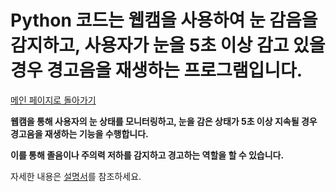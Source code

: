 # Python 코드는 웹캠을 사용하여 눈 감음을 감지하고, 사용자가 눈을 5초 이상 감고 있을 경우 경고음을 재생하는 프로그램입니다.

[메인 페이지로 돌아가기](https://github.com/jaeyong0311?tab=repositories)

**웹캠을 통해 사용자의 눈 상태를 모니터링하고, 눈을 감은 상태가 5초 이상 지속될 경우 경고음을 재생하는 기능을 수행합니다.**

**이를 통해 졸음이나 주의력 저하를 감지하고 경고하는 역할을 할 수 있습니다.**

자세한 내용은 [설명서](https://github.com/jaeyong0311/Eye-detection-1-/commit/432fb613a5c50b8d06693d28050dfc19dc5743bf)를 참조하세요.
